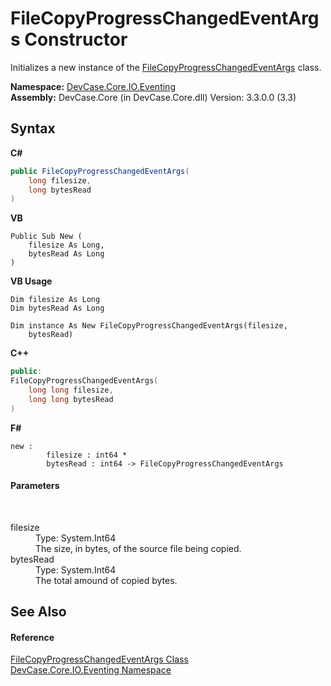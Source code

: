# FileCopyProgressChangedEventArgs Constructor 
 

Initializes a new instance of the <a href="T_DevCase_Core_IO_Eventing_FileCopyProgressChangedEventArgs">FileCopyProgressChangedEventArgs</a> class.

**Namespace:**&nbsp;<a href="N_DevCase_Core_IO_Eventing">DevCase.Core.IO.Eventing</a><br />**Assembly:**&nbsp;DevCase.Core (in DevCase.Core.dll) Version: 3.3.0.0 (3.3)

## Syntax

**C#**<br />
``` C#
public FileCopyProgressChangedEventArgs(
	long filesize,
	long bytesRead
)
```

**VB**<br />
``` VB
Public Sub New ( 
	filesize As Long,
	bytesRead As Long
)
```

**VB Usage**<br />
``` VB Usage
Dim filesize As Long
Dim bytesRead As Long

Dim instance As New FileCopyProgressChangedEventArgs(filesize, 
	bytesRead)
```

**C++**<br />
``` C++
public:
FileCopyProgressChangedEventArgs(
	long long filesize, 
	long long bytesRead
)
```

**F#**<br />
``` F#
new : 
        filesize : int64 * 
        bytesRead : int64 -> FileCopyProgressChangedEventArgs
```


#### Parameters
&nbsp;<dl><dt>filesize</dt><dd>Type: System.Int64<br />The size, in bytes, of the source file being copied.</dd><dt>bytesRead</dt><dd>Type: System.Int64<br />The total amound of copied bytes.</dd></dl>

## See Also


#### Reference
<a href="T_DevCase_Core_IO_Eventing_FileCopyProgressChangedEventArgs">FileCopyProgressChangedEventArgs Class</a><br /><a href="N_DevCase_Core_IO_Eventing">DevCase.Core.IO.Eventing Namespace</a><br />
